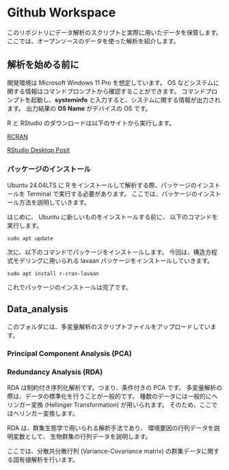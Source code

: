 # Github Workspace

このリポジトリにデータ解析のスクリプトと実際に用いたデータを保管します。
ここでは、オープンソースのデータを使った解析を紹介します。

## 解析を始める前に

開発環境は Microsoft Windows 11 Pro を想定しています。
OS などシステムに関する情報はコマンドプロンプトから確認することができます。
コマンドプロンプトを起動し、**systeminfo**
と入力すると、システムに関する情報が出力されます。
出力結果の **OS Name** がデバイスの OS です。

R と RStudio のダウンロードは以下のサイトから実行します。

[RCRAN](https://cran.rstudio.com/)

[RStudio Desktop Posit](https://posit.co/download/rstudio-desktop/)

### パッケージのインストール
Ubuntu 24.04LTS に R
をインストールして解析する際、パッケージのインストールを Terminal
で実行する必要があります。
ここでは、パッケージのインストール方法を説明していきます。

はじめに、 Ubuntu に新しいものをインストールする前に、
以下のコマンドを実行します。

```
sudo apt update
```

次に、以下のコマンドでパッケージをインストールします。
今回は、構造方程式モデリングに用いられる lavaan
パッケージをインストールしていきます。

```
sudo apt install r-cran-lavaan
```

これでパッケージのインストールは完了です。

## Data_analysis

このフォルダには、多変量解析のスクリプトファイルをアップロードしています。

### Principal Component Analysis (PCA)

### Redundancy Analysis (RDA)

RDA は制約付き序列化解析です。つまり、条件付きの PCA です。
多変量解析の際は、データの標準化を行うことが一般的です。
種数のデータには一般的にへリンガー変換 (Hellinger Transformation) が用いられます。
そのため、ここではへリンガー変換します。

RDA は、群集生態学で用いられる解析手法であり、
環境要因の行列データを説明変数として、
生物群集の行列データを説明します。

ここでは、分散共分散行列 (Variance-Covariance matrix)
の群集データに関する固有値解析を行います。

